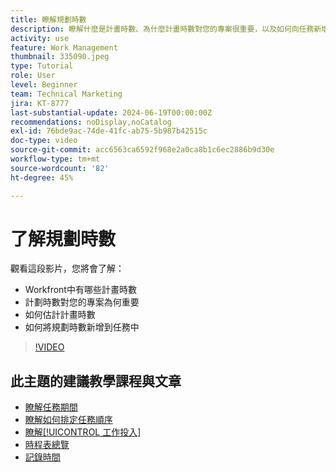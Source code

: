 ```yaml
---
title: 瞭解規劃時數
description: 瞭解什麼是計畫時數、為什麼計畫時數對您的專案很重要，以及如何向任務新增計畫時數。
activity: use
feature: Work Management
thumbnail: 335090.jpeg
type: Tutorial
role: User
level: Beginner
team: Technical Marketing
jira: KT-8777
last-substantial-update: 2024-06-19T00:00:00Z
recommendations: noDisplay,noCatalog
exl-id: 76bde9ac-74de-41fc-ab75-5b987b42515c
doc-type: video
source-git-commit: acc6563ca6592f968e2a0ca8b1c6ec2886b9d30e
workflow-type: tm+mt
source-wordcount: '82'
ht-degree: 45%

---
```


# 了解規劃時數

觀看這段影片，您將會了解：

* Workfront中有哪些計畫時數
* 計劃時數對您的專案為何重要
* 如何估計計畫時數
* 如何將規劃時數新增到任務中

>[!VIDEO](https://video.tv.adobe.com/v/335090/?quality=12&learn=on)


## 此主題的建議教學課程與文章

* [瞭解任務期間](/help/manage-work/tasks/understand-task-durations.md)
* [瞭解如何排定任務順序](/help/manage-work/tasks/learn-to-sequence-tasks.md)
* [瞭解[!UICONTROL 工作投入]](/help/manage-work/tasks/understand-work-effort.md)
* [時程表總覽](https://experienceleague.adobe.com/en/docs/workfront/using/timesheets/details/timesheets-overview)
* [記錄時間](https://experienceleague.adobe.com/en/docs/workfront/using/timesheets/create-and-manage-timesheets-in-adobe-workfront/log-time)
